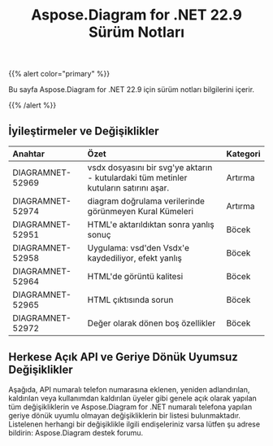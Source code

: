 ﻿---
title: Aspose.Diagram for .NET 22.9 Sürüm Notları
type: docs
weight: 19
url: /tr/net/aspose-diagram-for-net-22-9-release-notes/
---
{{% alert color="primary" %}} 

Bu sayfa Aspose.Diagram for .NET 22.9 için sürüm notları bilgilerini içerir.

{{% /alert %}} 
## **İyileştirmeler ve Değişiklikler**

|**Anahtar**|**Özet**|**Kategori**|
|:- |:- |:- |
|DIAGRAMNET-52969|vsdx dosyasını bir svg'ye aktarın - kutulardaki tüm metinler kutuların satırını aşar.|Artırma|
|DIAGRAMNET-52974|diagram doğrulama verilerinde görünmeyen Kural Kümeleri|Artırma|
|DIAGRAMNET-52951|HTML'e aktarıldıktan sonra yanlış sonuç|Böcek|
|DIAGRAMNET-52958|Uygulama: vsd'den Vsdx'e kaydediliyor, efekt yanlış|Böcek|
|DIAGRAMNET-52964|HTML'de görüntü kalitesi|Böcek|
|DIAGRAMNET-52965|HTML çıktısında sorun|Böcek|
|DIAGRAMNET-52972|Değer olarak dönen boş özellikler|Böcek|

## **Herkese Açık API ve Geriye Dönük Uyumsuz Değişiklikler**
Aşağıda, API numaralı telefon numarasına eklenen, yeniden adlandırılan, kaldırılan veya kullanımdan kaldırılan üyeler gibi genele açık olarak yapılan tüm değişikliklerin ve Aspose.Diagram for .NET numaralı telefona yapılan geriye dönük uyumlu olmayan değişikliklerin bir listesi bulunmaktadır. Listelenen herhangi bir değişiklikle ilgili endişeleriniz varsa lütfen şu adrese bildirin: Aspose.Diagram destek forumu.